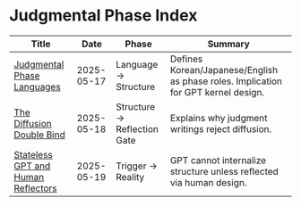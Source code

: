 # Judgmental Phase Index

| Title | Date | Phase | Summary |
|-------|------|-------|---------|
| [Judgmental Phase Languages](https://medium.com/...) | 2025-05-17 | Language → Structure | Defines Korean/Japanese/English as phase roles. Implication for GPT kernel design. |
| [The Diffusion Double Bind](https://medium.com/...) | 2025-05-18 | Structure → Reflection Gate | Explains why judgment writings reject diffusion. |
| [Stateless GPT and Human Reflectors](https://medium.com/...) | 2025-05-19 | Trigger → Reality | GPT cannot internalize structure unless reflected via human design. |
